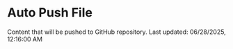 # Auto Push File

Content that will be pushed to GitHub repository.
Last updated: 06/28/2025, 12:16:00 AM